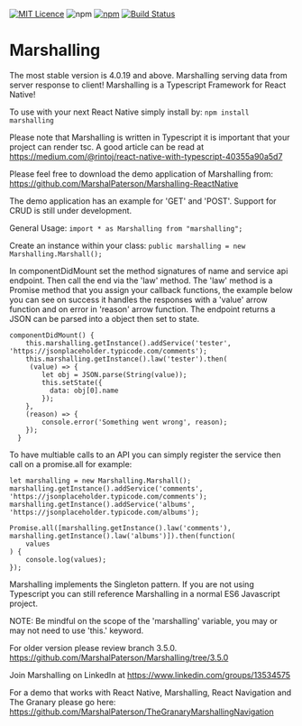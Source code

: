 [![MIT Licence](https://badges.frapsoft.com/os/mit/mit.svg?v=103)](https://opensource.org/licenses/mit-license.php) ![npm](https://img.shields.io/npm/v/marshalling.svg) [![npm](https://img.shields.io/npm/dt/marshalling.svg)](https://www.npmjs.com/package/marshalling) [![Build Status](https://travis-ci.org/MarshalPaterson/Marshalling.svg?branch=master)](https://travis-ci.org/MarshalPaterson/Marshalling)


# Marshalling
The most stable version is 4.0.19 and above.
Marshalling serving data from server response to client!
Marshalling is a Typescript Framework for React Native!

To use with your next React Native simply install by:
```npm install marshalling```

Please note that Marshalling is written in Typescript it is important that your project can render tsc. A good article can be read at https://medium.com/@rintoj/react-native-with-typescript-40355a90a5d7

Please feel free to download the demo application of Marshalling from:
https://github.com/MarshalPaterson/Marshalling-ReactNative

The demo application has an example for 'GET' and 'POST'. Support for CRUD is still under development.

General Usage:
```import * as Marshalling from "marshalling";```

Create an instance within your class:
```public marshalling = new Marshalling.Marshall();```

In componentDidMount set the method signatures of name and service api endpoint. Then call the end via the 'law' method. The 'law' method is a Promise method that you assign your callback functions, the example below you can see on success it handles the responses with a 'value' arrow function and on error in 'reason' arrow function. The endpoint returns a JSON can be parsed into a object then set to state.

```
componentDidMount() {
    this.marshalling.getInstance().addService('tester', 'https://jsonplaceholder.typicode.com/comments');
    this.marshalling.getInstance().law('tester').then(
     (value) => {
        let obj = JSON.parse(String(value));
        this.setState({
          data: obj[0].name
        });
    },
    (reason) => {
        console.error('Something went wrong', reason);
    });
  }
```
To have multiable calls to an API you can simply register the service then call on a promise.all for example:
```
let marshalling = new Marshalling.Marshall();
marshalling.getInstance().addService('comments', 'https://jsonplaceholder.typicode.com/comments');
marshalling.getInstance().addService('albums', 'https://jsonplaceholder.typicode.com/albums');

Promise.all([marshalling.getInstance().law('comments'), marshalling.getInstance().law('albums')]).then(function(
	values
) {
	console.log(values);
});
```		

Marshalling implements the Singleton pattern. If you are not using Typescript you can still reference Marshalling in a normal ES6 Javascript project.

NOTE: Be mindful on the scope of the 'marshalling' variable, you may or may not need to use 'this.' keyword.


For older version please review branch 3.5.0.
https://github.com/MarshalPaterson/Marshalling/tree/3.5.0

Join Marshalling on LinkedIn at https://www.linkedin.com/groups/13534575

For a demo that works with React Native, Marshalling, React Navigation and The Granary please go here: https://github.com/MarshalPaterson/TheGranaryMarshallingNavigation

